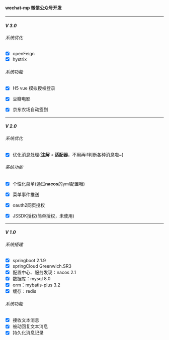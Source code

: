 #### wechat-mp 微信公众号开发 


****

#### *V 3.0*
###### 系统优化
- [x] openFeign
- [x] hystrix

###### 系统功能
- [x] H5 vue 模拟授权登录
- [x] 豆瓣电影
- [x] 京东农场自动签到


****

#### *V 2.0*
###### 系统优化
- [x] 优化消息处理\(**注解 + 适配器**，不用再if判断各种消息啦~)
      
###### 系统功能
- [x] 个性化菜单\(通过**nacos**的yml配置哦)
- [x] 菜单事件推送
- [x] oauth2网页授权
- [x] JSSDK授权\(简单授权，未使用)


****


#### *V 1.0*
###### 系统搭建
- [x] springboot 2.1.9
- [x] springCloud Greenwich.SR3
- [x] 配置中心、服务发现：nacos 2.1
- [x] 数据库：mysql 8.0 
- [x]  orm：mybatis-plus 3.2
- [x] 缓存：redis
      
###### 系统功能
- [x] 接收文本消息
- [x] 被动回复文本消息
- [x] 持久化消息记录